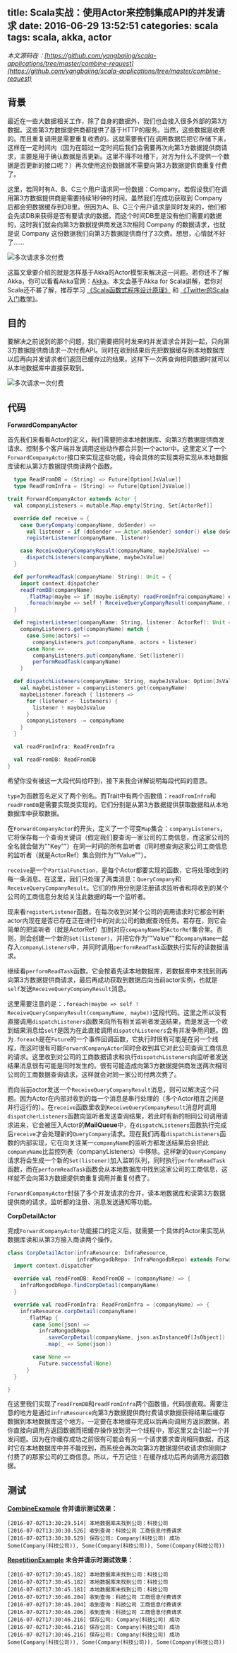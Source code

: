 title: Scala实战：使用Actor来控制集成API的并发请求
date: 2016-06-29 13:52:51
categories: scala
tags: scala, akka, actor
---

*本文源码在：[https://github.com/yangbajing/scala-applications/tree/master/combine-request](https://github.com/yangbajing/scala-applications/tree/master/combine-request)*

## 背景

最近在一些大数据相关工作，除了自身的数据外，我们也会接入很多外部的第3方数据。这些第3方数据提供商都提供了基于HTTP的服务。当然，这些数据是收费的。而且重复调用是需要重复收费的。这就需要我们在调用数据后把它存储下来，这样在一定时间内（因为在超过一定时间后我们会需要再次向第3方数据提供商请求，主要是用于确认数据是否更新。这里不得不吐槽下，对方为什么不提供一个数据是否更新的接口呢？）再次使用这份数据就不需要向第3方数据提供商重复付费了。

这里，若同时有A、B、C三个用户请求同一份数据：Company。若假设我们在调用第3方数据提供商是需要持续1秒钟的时间。虽然我们在成功获取到 Company 后都会把数据缓存到DB里。但因为A、B、C三个用户请求是同时发来的，他们都会先读DB来获得是否有要请求的数据。而这个时间DB里是没有他们需要的数据的，这时我们就会向第3方数据提供商发送3次相同 Company 的数据请求，也就是说 Company 这份数据我们向第3方数据提供商付了3次费。想想，心情就不好了……

![多次请求多次付费](/img/n2n-pay-request.jpg)

这篇文章要介绍的就是怎样基于Akka的Actor模型来解决这一问题。若你还不了解Akka，你可以看看Akka官网：<a target="_blank" href="http://akka.io">Akka</a>。本文会基于Akka for Scala讲解，若你对Scala还不甚了解，推荐学习 <a target="_blank" href="https://www.coursera.org/learn/progfun1">《Scala函数式程序设计原理》</a> 和 <a target="_blank" href="http://twitter.github.io/scala_school/zh_cn/index.html">《Twitter的Scala入门教学》</a>。

## 目的

要解决之前说到的那个问题，我们需要把同时发来的并发请求合并到一起，只向第3方数据提供商请求一次付费API。同时在收到结果后先把数据缓存到本地数据库以后再向并发请求者们返回已缓存过的结果。这样下一次再查询相同数据时就可以从本地数据库中直接获取到。

![多次请求一次付费](/img/n21-pay-request.jpg)

## 代码

**ForwardCompanyActor**

首先我们来看看Actor的定义，我们需要把读本地数据库、向第3方数据提供商发请求、控制多个客户端并发调用这些动作都合并到一个actor中。这里定义了一个`ForwardCompanyActor`接口来实现这些功能，待会具体的实现类将实现从本地数据库读和从第3方数据提供商读两个函数。

```scala
  type ReadFromDB = (String) => Future[Option[JsValue]]
  type ReadFromInfra = (String) => Future[Option[JsValue]]

trait ForwardCompanyActor extends Actor {
  val companyListeners = mutable.Map.empty[String, Set[ActorRef]]

  override def receive = {
    case QueryCompany(companyName, doSender) =>
      val listener = if (doSender == Actor.noSender) sender() else doSender
      registerListener(companyName, listener)

    case ReceiveQueryCompanyResult(companyName, maybeJsValue) =>
      dispatchListeners(companyName, maybeJsValue)
  }

  def performReadTask(companyName: String): Unit = {
    import context.dispatcher
    readFromDB(companyName)
      .flatMap(maybe => if (maybe.isEmpty) readFromInfra(companyName) else Future.successful(maybe))
      .foreach(maybe => self ! ReceiveQueryCompanyResult(companyName, maybe))
  }

  def registerListener(companyName: String, listener: ActorRef): Unit = 
    companyListeners.get(companyName) match {
      case Some(actors) =>
        companyListeners.put(companyName, actors + listener)
      case None =>
        companyListeners.put(companyName, Set(listener))
        performReadTask(companyName)
    }

  def dispatchListeners(companyName: String, maybeJsValue: Option[JsValue]): Unit = {
    val maybeListener = companyListeners.get(companyName)
    maybeListener.foreach { listeners =>
      for (listener <- listeners) {
        listener ! maybeJsValue
      }
      companyListeners -= companyName
    }
  }

  val readFromInfra: ReadFromInfra

  val readFromDB: ReadFromDB
}
```

希望你没有被这一大段代码给吓到，接下来我会详解说明每段代码的意思。

`type`为函数签名定义了两个别名。而Trait中有两个函数值：`readFromInfra`和`readFromDB`是需要实现类实现的。它们分别是从第3方数据提供获取数据和从本地数据库中获取数据。

在`ForwardCompanyActor`的开头，定义了一个可变`Map`集合：`companyListeners`，它将保存每一个查询关键词（假定我们要查询一家公司的工商信息，而这家公司的全名就会做为""Key""）在同一时间的所有监听者（同时想查询这家公司工商信息的监听者（就是ActorRef）集合则作为""Value""）。

`receive`是一个`PartialFunction`，是每个Actor都要实现的函数，它将处理收到的每一条消息。在这里，我们只处理了两类消息：`QueryCompany`和`ReceiveQueryCompanyResult`。它们的作用分别是注册请求监听者和将收到的某个公司的工商信息分发给关注此数据的每一个监听者。

现来看`registerListener`函数。在每次收到对某个公司的调用请求时它都会判断actor内现在是否已存在正在进行中的对此公司的数据查询任务。若存在，则它会简单的把监听者（就是ActorRef）加到对应`companyName`的`ActorRef`集合里。否则，则会创建一个新的`Set(listener)`，并把它作为""Value""和`companyName`一起存入`companyListeners`中，并同时调用`performReadTask`函数执行实际的读数据请求。

继续看`performReadTask`函数。它会按着先读本地数据库，若数据库中未找到则再向第3方数据提供商请求，最后再成功获取到数据后向当前actor实例，也就是`self`发送`ReceiveQueryCompanyResult`消息。

这里需要注意的是：`.foreach(maybe => self ! ReceiveQueryCompanyResult(companyName, maybe))`这段代码。这里之所以没有直接调用`dispatchListeners`函数来向所有相关监听者发送结果，而是发送一个收到结果消息给`self`是因为在此直接调用`dispatchListeners`会有并发争用问题。因为`.foreach`是在`Future`的一个事件回调函数，它执行时很有可能是在另一个线程，而这时很有可能`ForwardCompanyActor`同时会收到其它对此公司查询工商信息的请求。这里收到对公司的工商数据请求和执行`dispatchListeners`向监听者发送结果消息很有可能是同时发生的。很有可能造成向第3方数据提供商发送两次相同公司的工商数据查询请求，这样就会对同一家公司付两次费了。

而向当前actor发送一个`ReceiveQueryCompanyResult`消息，则可以解决这个问题。因为Actor在内部对收到的每一个消息是串行处理的（多个Actor相互之间是并行运行的）。在`receive`函数里收到`ReceiveQueryCompanyResult`消息时调用`dispatcherListeners`函数向监听者发送查询结果，若此时有新的相同公司调用请求进来，它会被压入Actor的**MailQueue**中，在`dispatchListeners`函数执行完成后`receive`才会处理新的`QueryCompany`请求。现在我们再看`dispatchListeners`函数的内部实现，它在向关注某一`companyName`的监听方都发送结果后会把此`companyName`比监控列表（companyListeners）中移除。这样新的`QueryCompany`请求将会生成一个新的`Set(listener)`加入监听队列，同时执行`performReadTask`函数，而在`performReadTask`函数会从本地数据库中找到这家公司的工商信息，这样就不会向第3方数据提供商重复调用并重复付费了。

`ForwardCompanyActor`封装了多个并发请求的合并，读本地数据库和读第3方数据提供商的请求，监听都的注册、消息发送通知等功能。

**CorpDetailActor**

完成`ForwardCompanyActor`功能接口的定义后，就需要一个具体的Actor来实现从数据库读和从第3方接入商读两个操作。

```scala
class CorpDetailActor(infraResource: InfraResource,
                      infraMongodbRepo: InfraMongodbRepo) extends ForwardCompanyActor {
  import context.dispatcher

  override val readFromDB: ReadFromDB = (companyName) => {
    infraMongodbRepo.findCorpDetail(companyName)
  }

  override val readFromInfra: ReadFromInfra = (companyName) => {
    infraResource.corpDetail(companyName)
      .flatMap {
        case Some(json) =>
          infraMongodbRepo
            .saveCorpDetail(companyName, json.asInstanceOf[JsObject])
            .map(_ => Some(json))

        case None =>
          Future.successful(None)
      }
  }

}
```

在这里我们实现了`readFromDB`和`readFromInfra`两个函数值，代码很直观。需要注意的地方是通过`infraResource`向第3方数据提供商付费请求数据获得结果后缓存数据到本地数据库这个地方。一定要在本地缓存完成以后再向调用方返回数据，若你直接向调用方返回数据而把缓存操作放到另一个线程中，那这里又会引起一个并发问题。因为在你缓存成功之前很有可能会有另一个请求要求查询相同数据，而这时它在本地数据库中并不能找到，而系统会再次向第3方数据提供收请求你刚刚才付费了的那家公司的工商信息。所以，千万记住！在缓存成功后再向调用方返回数据。

## 测试

**[CombineExample]() 合并请示测试效果：**

```
[2016-07-02T13:30:29.514] 本地数据库未找到公司：科技公司
[2016-07-02T13:30:30.526] 收到查询：科技公司 工商信息付费请求
[2016-07-02T13:30:30.529] 保存公司: Company(科技公司) 成功
Some(Company(科技公司)), Some(Company(科技公司)), Some(Company(科技公司))
```

**[RepetitionExample]() 未合并请示时测试效果：**

```
[2016-07-02T17:30:45.182] 本地数据库未找到公司：科技公司
[2016-07-02T17:30:45.182] 本地数据库未找到公司：科技公司
[2016-07-02T17:30:45.181] 本地数据库未找到公司：科技公司
[2016-07-02T17:30:46.204] 收到查询：科技公司 工商信息付费请求
[2016-07-02T17:30:46.204] 收到查询：科技公司 工商信息付费请求
[2016-07-02T17:30:46.206] 收到查询：科技公司 工商信息付费请求
[2016-07-02T17:30:46.216] 保存公司: Company(科技公司) 成功
[2016-07-02T17:30:46.216] 保存公司: Company(科技公司) 成功
[2016-07-02T17:30:46.216] 保存公司: Company(科技公司) 成功
Some(Company(科技公司)), Some(Company(科技公司)), Some(Company(科技公司))
```
